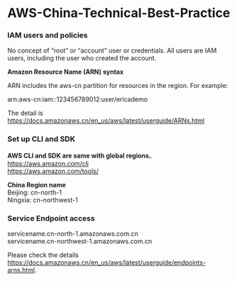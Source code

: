 # AWS-China-Technical-Best-Practice

### IAM users and policies

No concept of “root” or “account” user or credentials. All users are IAM users, including the user who created the account.

**Amazon Resource Name (ARN) syntax**  

ARN includes the aws-cn partition for resources in the region. For example:  

arn:aws-cn:iam::123456789012:user/ericademo 

The detail is https://docs.amazonaws.cn/en_us/aws/latest/userguide/ARNs.html

### Set up CLI and SDK
**AWS CLI and SDK are same with global regions**。
https://aws.amazon.com/cli  
https://aws.amazon.com/tools/  

**China Region name** \
Beijing: cn-north-1  \
Ningxia: cn-northwest-1

### Service Endpoint access

servicename.cn-north-1.amazonaws.com.cn  
servicename.cn-northwest-1.amazonaws.com.cn 

Please check the details https://docs.amazonaws.cn/en_us/aws/latest/userguide/endpoints-arns.html. 

